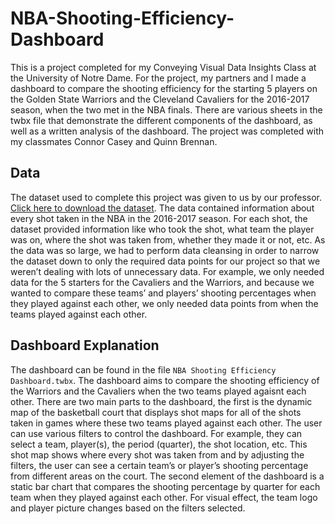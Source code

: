 # NBA-Shooting-Efficiency-Dashboard
This is a project completed for my Conveying Visual Data Insights Class at the University of Notre Dame. For the project, my partners and I made a dashboard to compare the shooting efficiency for the starting 5 players on the Golden State Warriors and the Cleveland Cavaliers for the 2016-2017 season, when the two met in the NBA finals. There are various sheets in the twbx file that demonstrate the different components of the dashboard, as well as a written analysis of the dashboard. The project was completed with my classmates Connor Casey and Quinn Brennan.

## Data
The dataset used to complete this project was given to us by our professor. [Click here to download the dataset](https://drive.google.com/uc?export=download&id=10lCSStCBBb-jttqsCGTqr-C38OOQnTlQ). The data contained information about every shot taken in the NBA in the 2016-2017 season. For each shot, the dataset provided information like who took the shot, what team the player was on, where the shot was taken from, whether they made it or not, etc. As the data was so large, we had to perform data cleansing in order to narrow the dataset down to only the required data points for our project so that we weren’t dealing with lots of unnecessary data. For example, we only needed data for the 5 starters for the Cavaliers and the Warriors, and because we wanted to compare these teams’ and players’ shooting percentages when they played against each other, we only needed data points from when the teams played against each other. 

## Dashboard Explanation
The dashboard can be found in the file `NBA Shooting Efficiency Dashboard.twbx`. The dashboard aims to compare the shooting efficiency of the Warriors and the Cavaliers when the two teams played agaisnt each other. There are two main parts to the dashboard, the first is the dynamic map of the basketball court that displays shot maps for all of the shots taken in games where these two teams played against each other. The user can use various filters to control the dashboard. For example, they can select a team, player(s), the period (quarter), the shot location, etc. This shot map shows where every shot was taken from and by adjusting the filters, the user can see a certain team’s or player’s shooting percentage from different areas on the court. The second element of the dashboard is a static bar chart that compares the shooting percentage by quarter for each team when they played against each other. For visual effect, the team logo and player picture changes based on the filters selected.

